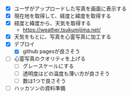 - [x] ユーザがアップロードした写真を画面に表示する
- [x] 現在地を取得して、経度と緯度を取得する
- [x] 経度と緯度から、天気を取得する
  * https://weather.tsukumijima.net/
- [x] 天気をもとに、写真を心霊写真に加工する
- [x] デプロイ
  - [x] github pagesが良さそう
- [ ] 心霊写真のクオリティを上げる
  - [ ] グレースケールにする
  - [ ] 透明度はどの温度も薄い方が良さそう
  - [ ] 数は1つで良さそう
- [ ] ハッカソンの資料準備
